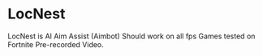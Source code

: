 # LocNest
LocNest is AI Aim Assist (Aimbot) Should work on all fps Games tested on Fortnite Pre-recorded Video. 
